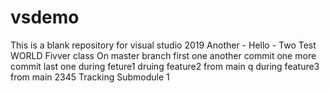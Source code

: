 # vsdemo
This is a blank repository for visual studio 2019
Another - Hello - Two
Test
WORLD
Fivver class
On master branch
first one
another commit
one more commit
last one
during feture1
druing feature2
from main q
during feature3
from main 2345
Tracking Submodule 1
